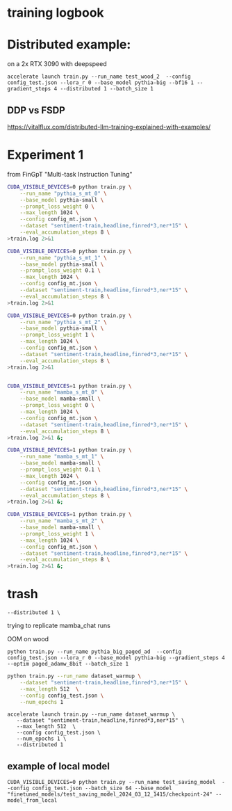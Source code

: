 # training logbook

# Distributed example:

on a 2x RTX 3090 with deepspeed
```
accelerate launch train.py --run_name test_wood_2  --config config_test.json --lora_r 0 --base_model pythia-big --bf16 1 --gradient_steps 4 --distributed 1 --batch_size 1
```


## DDP vs FSDP
https://vitalflux.com/distributed-llm-training-explained-with-examples/


# Experiment 1

from FinGpT "Multi-task Instruction Tuning"
<!-- CUDA_VISIBLE_DEVICES=0 -->
```sh
CUDA_VISIBLE_DEVICES=0 python train.py \
    --run_name "pythia_s_mt_0" \
    --base_model pythia-small \
    --prompt_loss_weight 0 \
    --max_length 1024 \
    --config config_mt.json \
    --dataset "sentiment-train,headline,finred*3,ner*15" \
    --eval_accumulation_steps 8 \
>train.log 2>&1

CUDA_VISIBLE_DEVICES=0 python train.py \
    --run_name "pythia_s_mt_1" \
    --base_model pythia-small \
    --prompt_loss_weight 0.1 \
    --max_length 1024 \
    --config config_mt.json \
    --dataset "sentiment-train,headline,finred*3,ner*15" \
    --eval_accumulation_steps 8 \
>train.log 2>&1

CUDA_VISIBLE_DEVICES=0 python train.py \
    --run_name "pythia_s_mt_2" \
    --base_model pythia-small \
    --prompt_loss_weight 1 \
    --max_length 1024 \
    --config config_mt.json \
    --dataset "sentiment-train,headline,finred*3,ner*15" \
    --eval_accumulation_steps 8 \
>train.log 2>&1


CUDA_VISIBLE_DEVICES=1 python train.py \
    --run_name "mamba_s_mt_0" \
    --base_model mamba-small \
    --prompt_loss_weight 0 \
    --max_length 1024 \
    --config config_mt.json \
    --dataset "sentiment-train,headline,finred*3,ner*15" \
    --eval_accumulation_steps 8 \
>train.log 2>&1 &;

CUDA_VISIBLE_DEVICES=1 python train.py \
    --run_name "mamba_s_mt_1" \
    --base_model mamba-small \
    --prompt_loss_weight 0.1 \
    --max_length 1024 \
    --config config_mt.json \
    --dataset "sentiment-train,headline,finred*3,ner*15" \
    --eval_accumulation_steps 8 \
>train.log 2>&1 &;

CUDA_VISIBLE_DEVICES=1 python train.py \
    --run_name "mamba_s_mt_2" \
    --base_model mamba-small \
    --prompt_loss_weight 1 \
    --max_length 1024 \
    --config config_mt.json \
    --dataset "sentiment-train,headline,finred*3,ner*15" \
    --eval_accumulation_steps 8 \
>train.log 2>&1 &;
```

# trash
    --distributed 1 \


trying to replicate mamba_chat runs

OOM on wood
```
python train.py --run_name pythia_big_paged_ad  --config config_test.json --lora_r 0 --base_model pythia-big --gradient_steps 4 --optim paged_adamw_8bit --batch_size 1
```

```sh
python train.py --run_name dataset_warmup \
    --dataset "sentiment-train,headline,finred*3,ner*15" \
    --max_length 512  \
    --config config_test.json \
    --num_epochs 1
 ```

 ```
accelerate launch train.py --run_name dataset_warmup \
    --dataset "sentiment-train,headline,finred*3,ner*15" \
    --max_length 512  \
    --config config_test.json \
    --num_epochs 1 \
    --distributed 1
 ```


<!-- sinfo -o "%50N  %10c  %20m  %30G " -->
<!-- srun --gres=gpu:a6000:1 --pty bash -->

<!-- sbatch emnist_single_gpu_tutorial.sh -->
<!-- smap -->
<!-- squeue -->
<!-- sinfo -->


## example of local model

```shell
CUDA_VISIBLE_DEVICES=0 python train.py --run_name test_saving_model  --config config_test.json --batch_size 64 --base_model "finetuned_models/test_saving_model_2024_03_12_1415/checkpoint-24" --model_from_local
```